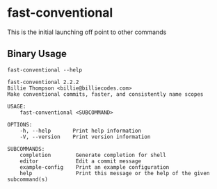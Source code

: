 # fast-conventional

This is the initial launching off point to other commands

## Binary Usage

``` shell,script(name="help",expected_exit_code=0)
fast-conventional --help
```

``` text,verify(script_name="help",stream=stdout)
fast-conventional 2.2.2
Billie Thompson <billie@billiecodes.com>
Make conventional commits, faster, and consistently name scopes

USAGE:
    fast-conventional <SUBCOMMAND>

OPTIONS:
    -h, --help       Print help information
    -V, --version    Print version information

SUBCOMMANDS:
    completion        Generate completion for shell
    editor            Edit a commit message
    example-config    Print an example configuration
    help              Print this message or the help of the given subcommand(s)
```
